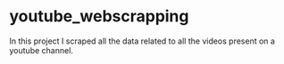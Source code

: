 # youtube_webscrapping
In this project I  scraped all the data related to all the videos present on a youtube channel.
